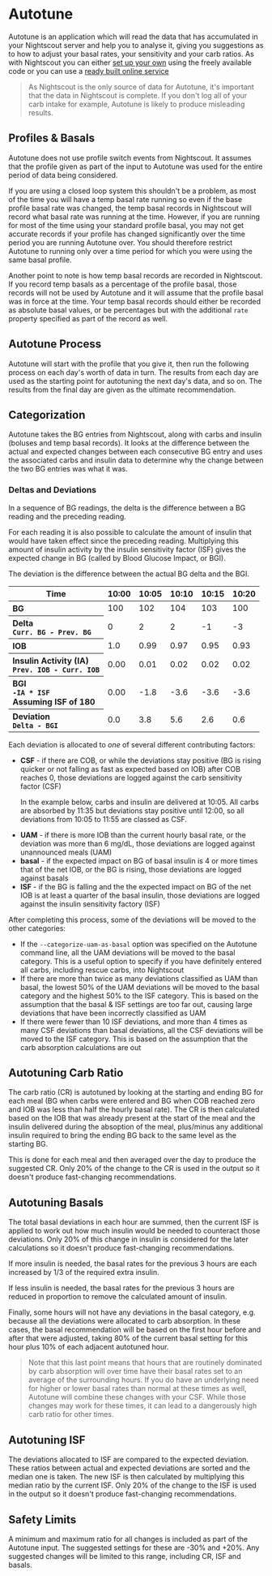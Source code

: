 # Autotune

Autotune is an application which will read the data that has accumulated in your Nightscout server and help you to analyse it, giving you suggestions as to how to adjust your basal rates, your sensitivity and your carb ratios. As with Nightscout you can either [set up your own](https://openaps.readthedocs.io/en/latest/docs/Customize-Iterate/autotune.html) using the freely available code or you can use a [ready built online service](https://autotuneweb.azurewebsites.net/)

> As Nightscout is the only source of data for Autotune, it's important that the data in Nightscout is complete. If you don't log all of your carb intake for example, Autotune is likely to produce misleading results.

## Profiles & Basals

Autotune does not use profile switch events from Nightscout. It assumes that the profile given as part of the input to Autotune was used for the entire period of data being considered.

If you are using a closed loop system this shouldn't be a problem, as most of the time you will have a temp basal rate running so even if the base profile basal rate was changed, the temp basal records in Nightscout will record what basal rate was running at the time. However, if you are running for most of the time using your standard profile basal, you may not get accurate records if your profile has changed significantly over the time period you are running Autotune over. You should therefore restrict Autotune to running only over a time period for which you were using the same basal profile.

Another point to note is how temp basal records are recorded in Nightscout. If you record temp basals as a percentage of the profile basal, those records will not be used by Autotune and it will assume that the profile basal was in force at the time. Your temp basal records should either be recorded as absolute basal values, or be percentages but with the additional `rate` property specified as part of the record as well.

## Autotune Process

Autotune will start with the profile that you give it, then run the following process on each day's worth of data in turn. The results from each day are used as the starting point for autotuning the next day's data, and so on. The results from the final day are given as the ultimate recommendation.

## Categorization

Autotune takes the BG entries from Nightscout, along with carbs and insulin (boluses and temp basal records). It looks at the difference between the actual and expected changes between each consecutive BG entry and uses the associated carbs and insulin data to determine why the change between the two BG entries was what it was.

### Deltas and Deviations

In a sequence of BG readings, the delta is the difference between a BG reading and the preceding reading.

For each reading it is also possible to calculate the amount of insulin that would have taken effect since the preceding reading. Multiplying this amount of insulin activity by the insulin sensitivity factor (ISF) gives the expected change in BG (called by Blood Glucose Impact, or BGI).

The deviation is the difference between the actual BG delta and the BGI.

<table class="wy-table wy-table-striped">
    <thead>
        <tr>
            <th>Time</th>
            <th>10:00</th>
            <th>10:05</th>
            <th>10:10</th>
            <th>10:15</th>
            <th>10:20</th>
        </tr>
    </thead>
    <tbody>
        <tr>
            <th style="text-align: left">BG</th>
            <td>100</td>
            <td>102</td>
            <td>104</td>
            <td>103</td>
            <td>100</td>
        </tr>
        <tr>
            <th style="text-align: left">
                Delta<br />
                <code>Curr. BG - Prev. BG</code>
            </th>
            <td>0</td>
            <td>2</td>
            <td>2</td>
            <td>-1</td>
            <td>-3</td>
        </tr>
        <tr>
            <th style="text-align: left">IOB</th>
            <td>1.0</td>
            <td>0.99</td>
            <td>0.97</td>
            <td>0.95</td>
            <td>0.93</td>
        </tr>
        <tr>
            <th style="text-align: left">
                Insulin Activity (IA)<br />
                <code>Prev. IOB - Curr. IOB</code>
            </th>
            <td>0.00</td>
            <td>0.01</td>
            <td>0.02</td>
            <td>0.02</td>
            <td>0.02</td>
        </tr>
        <tr>
            <th style="text-align: left">
                BGI<br />
                <code>-IA * ISF</code><br />
                Assuming ISF of 180
            </th>
            <td>0.00</td>
            <td>-1.8</td>
            <td>-3.6</td>
            <td>-3.6</td>
            <td>-3.6</td>
        </tr>
        <tr>
            <th style="text-align: left">
                Deviation<br />
                <code>Delta - BGI</code>
            </th>
            <td>0.0</td>
            <td>3.8</td>
            <td>5.6</td>
            <td>2.6</td>
            <td>0.6</td>
        </tr>
    </tbody>
</table>

Each deviation is allocated to *one* of several different contributing factors:

<script type="text/javascript" src="https://www.google.com/jsapi?autoload={'modules':[{'name':'visualization','version':'1','packages':['corechart']}]}"></script>
<script type="text/javascript">
var drawChart = function(chartId, carbs, bolus, bg) {
    var data = new google.visualization.DataTable();
    data.addColumn('timeofday', 'Time');
    data.addColumn('number', 'BG (mg/dL)');
    data.addColumn('number', 'IOB (U)');
    data.addColumn('number', 'COB (g)');
    data.addColumn('number', 'Expected BG');
    data.addColumn('number', 'Dev');
    data.addColumn({ type: 'string', role: 'tooltip', p: { html: true } });
    // Taken from https://github.com/Perceptus/GlucoDyn/blob/master/js/glucodyn/algorithms.js
    //scheiner gi curves fig 7-8 from Think Like a Pancreas, fit with a triangle shaped absorbtion rate curve
    //see basic math pdf on repo for details
    //g is time in minutes,gt is carb type
    function cob(g,ct) {  
      if(g<=0) {
        tot=0.0
      } else if (g>=ct) {
        tot=1.0
      } else if ((g>0)&&(g<=ct/2.0)) {
        tot=2.0/Math.pow(ct,2)*Math.pow(g,2)
      } else 
        tot=-1.0+4.0/ct*(g-Math.pow(g,2)/(2.0*ct))
        return(tot);
    }
    //g is time in minutes from bolus event, idur=insulin duration
    //walsh iob curves
    function iob(g,idur) {  
      if(g<0.0) {
        tot=0.0  
      } else if(g==0.0) {
        tot=100.0
      } else if (g>=idur*60.0) {
        tot=0.0
      } else {
        if(idur==3) {
          tot=-3.203e-7*Math.pow(g,4)+1.354e-4*Math.pow(g,3)-1.759e-2*Math.pow(g,2)+9.255e-2*g+99.951
        } else if (idur==4) {
          tot=-3.31e-8*Math.pow(g,4)+2.53e-5*Math.pow(g,3)-5.51e-3*Math.pow(g,2)-9.086e-2*g+99.95
        } else if (idur==5) {
          tot=-2.95e-8*Math.pow(g,4)+2.32e-5*Math.pow(g,3)-5.55e-3*Math.pow(g,2)+4.49e-2*g+99.3
        } else if (idur==6) {
          tot=-1.493e-8*Math.pow(g,4)+1.413e-5*Math.pow(g,3)-4.095e-3*Math.pow(g,2)+6.365e-2*g+99.7
        } 
      }          
      return(tot);
    }
    var isf = 18;
    var expectedBG = bg[0];
    var basal = 5;
    var csf = false;
    var uam = false;
    var addRow = function(i) {
        var b = bg[i];
        var bPrev = i == 0 ? b : bg[i-1];
        var delta = b - bPrev;
        var c = i < carbs.time ? 0 : carbs.carbs * (1 - cob((i - carbs.time) * 5, 90));
        var ins = bolus.insulin * iob((i - bolus.time) * 5, 3) / 100;
        if (i == bolus.time)
            ins -= bolus.insulin;
        var insPrev = bolus.insulin * iob((i - bolus.time - 1) * 5, 3) / 100;
        var bgi = -(insPrev - ins) * isf;
        var dev = delta - bgi;
        var tt = "<p>Dev: <b>" + (Math.round(dev * 100) / 100) + "</b>";
        if (c > 0) {
            tt += "<br/>Classification: <b>CSF</b></p><hr/><p>COB &gt; 0";
            csf = true;
        }
        else if (csf && dev > 0) {
            tt += "<br/>Classification: <b>CSF</b></p><hr/><p>COB = 0 but Dev &gt; 0 so continuing previous CSF";
        }
        else {
            csf = false;
            if (ins > basal || dev > 6 || uam) {
                if (dev > 0) {
                    uam = true;
                }
                else {
                    uam = false;
                }
                tt += "<br/>Classification: <b>UAM</b></p><hr/><p>";
                if (ins > basal)
                    tt += "IOB &gt; basal";
                else if (dev > 6)
                    tt += "Dev &gt; 6";
                else if (uam)
                    tt += "Dev &gt; 0 so continuing previous UAM";
                else
                    tt += "Dev &lt;= 0 so finishing UAM";
            }
        }
        tt += "</p>";
        expectedBG += bgi;
        if (expectedBG < 0)
            expectedBG = 0;
        var time = 10 * 60 + i * 5;
        var hour = Math.floor(time / 60);
        var minutes = time % 60;
        data.addRow([ [ hour, minutes, 0 ], b, ins, c, expectedBG, dev, "<div style='padding: 4px'>" + tt + "</div>" ])
    }
    for (var i = 0; i < bg.length; i++)
        addRow(i);
    var options = {
        width: 900,
        height: 500,
        series: {
          0: {targetAxisIndex: 0},
          1: {targetAxisIndex: 1, lineWidth: 1},
          2: {targetAxisIndex: 1, lineWidth: 1},
          3: {targetAxisIndex: 0, lineDashStyle: [4, 4]},
          4: {targetAxisIndex: 1}
        },
        vAxes: {
          // Adds titles to each axis.
          0: {title: '', minValue: 0},
          1: {title: '', minValue: 0}
        },
        tooltip: {isHtml: true}
    };
    var chart = new google.visualization.LineChart(document.getElementById(chartId));
    chart.draw(data, options);
}
</script>

* **CSF** - if there are COB, or while the deviations stay positive (BG is rising quicker or not falling as fast as expected based on IOB) after COB reaches 0, those deviations are logged against the carb sensitivity factor (CSF)

  In the example below, carbs and insulin are delivered at 10:05. All carbs are absorbed by 11:35 but deviations stay positive until 12:00, so all deviations from 10:05 to 11:55 are classed as CSF.

<div id="csf_chart"></div>

<script type="text/javascript">
drawChart("csf_chart", { time: 1, carbs: 20 }, { time: 1, insulin: 10 }, [ 100, 102, 110, 120, 135, 140, 143, 144, 130, 118, 112, 102, 98, 96, 95, 94, 95, 97, 100, 102, 105, 104, 101, 98, 92, 90, 89, 86, 85, 84, 82, 80 ]);
</script>

* **UAM** - if there is more IOB than the current hourly basal rate, or the deviation was more than 6 mg/dL, those deviations are logged against unannounced meals (UAM)
* **basal** - if the expected impact on BG of basal insulin is 4 or more times that of the net IOB, or the BG is rising, those deviations are logged against basals
* **ISF** - if the BG is falling and the the expected impact on BG of the net IOB is at least a quarter of the basal insulin, those deviations are logged against the insulin sensitivity factory (ISF)

After completing this process, some of the deviations will be moved to the other categories:

* If the `--categorize-uam-as-basal` option was specified on the Autotune command line, all the UAM deviations will be moved to the basal category. This is a useful option to specify if you have definitely entered all carbs, including rescue carbs, into Nightscout
* If there are more than twice as many deviations classified as UAM than basal, the lowest 50% of the UAM deviations will be moved to the basal category and the highest 50% to the ISF category. This is based on the assumption that the basal & ISF settings are too far out, causing large deviations that have been incorrectly classified as UAM
* If there were fewer than 10 ISF deviations, and more than 4 times as many CSF deviations than basal deviations, all the CSF deviations will be moved to the ISF category. This is based on the assumption that the carb absorption calculations are out

## Autotuning Carb Ratio

The carb ratio (CR) is autotuned by looking at the starting and ending BG for each meal (BG when carbs were entered and BG when COB reached zero and IOB was less than half the hourly basal rate). The CR is then calculated based on the IOB that was already present at the start of the meal and the insulin delivered during the absoption of the meal, plus/minus any additional insulin required to bring the ending BG back to the same level as the starting BG.

This is done for each meal and then averaged over the day to produce the suggested CR. Only 20% of the change to the CR is used in the output so it doesn't produce fast-changing recommendations.

## Autotuning Basals

The total basal deviations in each hour are summed, then the current ISF is applied to work out how much insulin would be needed to counteract those deviations. Only 20% of this change in insulin is considered for the later calculations so it doesn't produce fast-changing recommendations.

If more insulin is needed, the basal rates for the previous 3 hours are each increased by 1/3 of the required extra insulin.

If less insulin is needed, the basal rates for the previous 3 hours are reduced in proportion to remove the calculated amount of insulin.

Finally, some hours will not have any deviations in the basal category, e.g. because all the deviations were allocated to carb absorption. In these cases, the basal recommendation will be based on the first hour before and after that were adjusted, taking 80% of the current basal setting for this hour plus 10% of each adjacent autotuned hour.

> Note that this last point means that hours that are routinely dominated by carb absorption will over time have their basal rates set to an average of the surrounding hours. If you do have an underlying need for higher or lower basal rates than normal at these times as well, Autotune will combine these changes with your CSF. While those changes may work for these times, it can lead to a dangerously high carb ratio for other times.

## Autotuning ISF

The deviations allocated to ISF are compared to the expected deviation. These ratios between actual and expected deviations are sorted and the median one is taken. The new ISF is then calculated by multiplying this median ratio by the current ISF. Only 20% of the change to the ISF is used in the output so it doesn't produce fast-changing recommendations.

## Safety Limits

A minimum and maximum ratio for all changes is included as part of the Autotune input. The suggested settings for these are -30% and +20%. Any suggested changes will be limited to this range, including CR, ISF and basals.